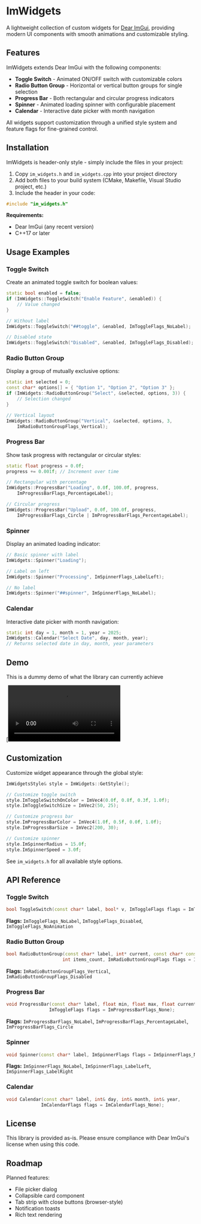 # ImWidgets

A lightweight collection of custom widgets for [Dear ImGui](https://github.com/ocornut/imgui), providing modern UI components with smooth animations and customizable styling.

## Features

ImWidgets extends Dear ImGui with the following components:

- **Toggle Switch** - Animated ON/OFF switch with customizable colors
- **Radio Button Group** - Horizontal or vertical button groups for single selection
- **Progress Bar** - Both rectangular and circular progress indicators
- **Spinner** - Animated loading spinner with configurable placement
- **Calendar** - Interactive date picker with month navigation

All widgets support customization through a unified style system and feature flags for fine-grained control.

## Installation

ImWidgets is header-only style - simply include the files in your project:

1. Copy `im_widgets.h` and `im_widgets.cpp` into your project directory
2. Add both files to your build system (CMake, Makefile, Visual Studio project, etc.)
3. Include the header in your code:

```cpp
#include "im_widgets.h"
```

**Requirements:**
- Dear ImGui (any recent version)
- C++17 or later

## Usage Examples

### Toggle Switch

Create an animated toggle switch for boolean values:

```cpp
static bool enabled = false;
if (ImWidgets::ToggleSwitch("Enable Feature", &enabled)) {
    // Value changed
}

// Without label
ImWidgets::ToggleSwitch("##toggle", &enabled, ImToggleFlags_NoLabel);

// Disabled state
ImWidgets::ToggleSwitch("Disabled", &enabled, ImToggleFlags_Disabled);
```

### Radio Button Group

Display a group of mutually exclusive options:

```cpp
static int selected = 0;
const char* options[] = { "Option 1", "Option 2", "Option 3" };
if (ImWidgets::RadioButtonGroup("Select", &selected, options, 3)) {
    // Selection changed
}

// Vertical layout
ImWidgets::RadioButtonGroup("Vertical", &selected, options, 3, 
    ImRadioButtonGroupFlags_Vertical);
```

### Progress Bar

Show task progress with rectangular or circular styles:

```cpp
static float progress = 0.0f;
progress += 0.001f; // Increment over time

// Rectangular with percentage
ImWidgets::ProgressBar("Loading", 0.0f, 100.0f, progress, 
    ImProgressBarFlags_PercentageLabel);

// Circular progress
ImWidgets::ProgressBar("Upload", 0.0f, 100.0f, progress, 
    ImProgressBarFlags_Circle | ImProgressBarFlags_PercentageLabel);
```

### Spinner

Display an animated loading indicator:

```cpp
// Basic spinner with label
ImWidgets::Spinner("Loading");

// Label on left
ImWidgets::Spinner("Processing", ImSpinnerFlags_LabelLeft);

// No label
ImWidgets::Spinner("##spinner", ImSpinnerFlags_NoLabel);
```

### Calendar

Interactive date picker with month navigation:

```cpp
static int day = 1, month = 1, year = 2025;
ImWidgets::Calendar("Select Date", day, month, year);
// Returns selected date in day, month, year parameters
```

## Demo

This is a dummy demo of what the library can currently achieve

[![Demo](https://github.com/AlessioMantovani/ImWidgets/blob/8b28cfe15b76c0f88035d85f89cd0cab53b70da5/assets/demo.mp4)

## Customization
Customize widget appearance through the global style:

```cpp
ImWidgetsStyle& style = ImWidgets::GetStyle();

// Customize toggle switch
style.ImToggleSwitchOnColor = ImVec4(0.0f, 0.8f, 0.3f, 1.0f);
style.ImToggleSwitchSize = ImVec2(50, 25);

// Customize progress bar
style.ImProgressBarColor = ImVec4(1.0f, 0.5f, 0.0f, 1.0f);
style.ImProgressBarSize = ImVec2(200, 30);

// Customize spinner
style.ImSpinnerRadius = 15.0f;
style.ImSpinnerSpeed = 3.0f;
```

See `im_widgets.h` for all available style options.

## API Reference

### Toggle Switch
```cpp
bool ToggleSwitch(const char* label, bool* v, ImToggleFlags flags = ImToggleFlags_None);
```

**Flags:** `ImToggleFlags_NoLabel`, `ImToggleFlags_Disabled`, `ImToggleFlags_NoAnimation`

### Radio Button Group
```cpp
bool RadioButtonGroup(const char* label, int* current, const char* const items[], 
                     int items_count, ImRadioButtonGroupFlags flags = ImRadioButtonGroupFlags_None);
```

**Flags:** `ImRadioButtonGroupFlags_Vertical`, `ImRadioButtonGroupFlags_Disabled`

### Progress Bar
```cpp
void ProgressBar(const char* label, float min, float max, float current, 
                ImToggleFlags flags = ImProgressBarFlags_None);
```

**Flags:** `ImProgressBarFlags_NoLabel`, `ImProgressBarFlags_PercentageLabel`, `ImProgressBarFlags_Circle`

### Spinner
```cpp
void Spinner(const char* label, ImSpinnerFlags flags = ImSpinnerFlags_None);
```

**Flags:** `ImSpinnerFlags_NoLabel`, `ImSpinnerFlags_LabelLeft`, `ImSpinnerFlags_LabelRight`

### Calendar
```cpp
void Calendar(const char* label, int& day, int& month, int& year, 
             ImCalendarFlags flags = ImCalendarFlags_None);
```

## License

This library is provided as-is. Please ensure compliance with Dear ImGui's license when using this code.

## Roadmap

Planned features:
- File picker dialog
- Collapsible card component
- Tab strip with close buttons (browser-style)
- Notification toasts
- Rich text rendering
